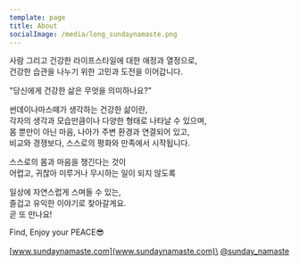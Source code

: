 ```yaml
---
template: page
title: About
socialImage: /media/long_sundaynamaste.png
---
```

사람 그리고 건강한 라이프스타일에 대한 애정과 열정으로,\
건강한 습관을 나누기 위한 고민과 도전을 이어갑니다.

"당신에게 건강한 삶은 무엇을 의미하나요?"

썬데이나마스떼가 생각하는 건강한 삶이란,\
각자의 생각과 모습만큼이나 다양한 형태로 나타날 수 있으며,\
몸 뿐만이 아닌 마음, 나아가 주변 환경과 연결되어 있고,\
비교와 경쟁보다, 스스로의 평화와 만족에서 시작됩니다.

스스로의 몸과 마음을 챙긴다는 것이\
어렵고, 귀찮아 미루거나 무시하는 일이 되지 않도록

일상에 자연스럽게 스며들 수 있는,\
즐겁고 유익한 이야기로 찾아갈게요.\
곧 또 만나요!

Find, Enjoy your PEACE😎\
\
[www.sundaynamaste.com](www.sundaynamaste.com)\
[@sunday_namaste](https://www.instagram.com/sunday_namaste/)
